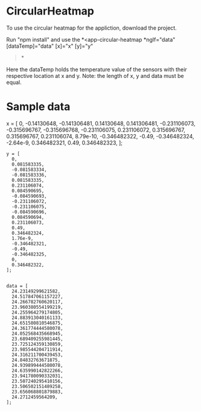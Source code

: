 # CircularHeatmap

To use the circular heatmap for the appliction, download the project. 

Run "npm install" and use the 
*<app-circular-heatmap
  *ngIf="data"
  [dataTemp]="data"
  [x]="x"
  [y]="y"
></app-circular-heatmap>*

Here the dataTemp holds the temperature value of the sensors with their respective location at x and y. Note: the length of x, y and data must be equal.

# Sample data

x = [
      0,
      -0.14130648,
      -0.141306481,
      0.14130648,
      0.141306481,
      -0.231106073,
      -0.315696767,
      -0.315696768,
      -0.231106075,
      0.231106072,
      0.315696767,
      0.315696767,
      0.231106074,
      8.79e-10,
      -0.346482322,
      -0.49,
      -0.346482324,
      -2.64e-9,
      0.346482321,
      0.49,
      0.346482323,
    ];
    
    
    y = [
      0,
      0.081583335,
      -0.081583334,
      -0.081583336,
      0.081583335,
      0.231106074,
      0.084590695,
      -0.084590693,
      -0.231106072,
      -0.231106075,
      -0.084590696,
      0.084590694,
      0.231106073,
      0.49,
      0.346482324,
      1.76e-9,
      -0.346482321,
      -0.49,
      -0.346482325,
      0,
      0.346482322,
    ];
    
    
    data = [
      24.23149299621582,
      24.517847061157227,
      24.266782760620117,
      23.960380554199219,
      24.255964279174805,
      24.883913040161133,
      24.651580810546875,
      24.361774444580078,
      24.052568435668945,
      23.689409255981445,
      23.725124359130859,
      23.985544204711914,
      24.316211700439453,
      24.84832763671875,
      24.939899444580078,
      24.635990142822266,
      23.941780090332031,
      23.507240295410156,
      23.506502151489258,
      23.656068801879883,
      24.2712459564209,
    ];

